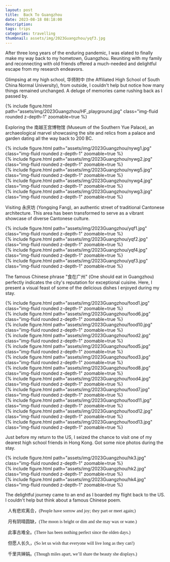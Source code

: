 ```yaml
---
layout: post
title:  Back To Guangzhou
date: 2023-08-18 08:18:00
description: 
tags: trips
categories: travelling
thumbnail: assets/img/2023Guangzhou/yqf3.jpg
---
```


After three long years of the enduring pandemic, I was elated to finally make my way back to my hometown, Guangzhou. Reuniting with my family and reconnecting with old friends offered a much-needed and delightful escape from my research endeavors.

Glimpsing at my high school, 华师附中 (the Affiliated High School of South China Normal University), from outside, I couldn't help but notice how many things remained unchanged. A deluge of memories came rushing back as I passed by.
<div class="row mt-3">
    <div class="col-sm mt-3 mt-md-0">
        {% include figure.html path="assets/img/2023Guangzhou/HF_playground.jpg" class="img-fluid rounded z-depth-1" zoomable=true %}
    </div>
</div>

Exploring the 南越王宫博物馆 (Museum of the Southern Yue Palace), an archaeological marvel showcasing the site and relics from a palace and garden dating all the way back to 200 BC.
<div class="row mt-3">
    <div class="col-sm mt-3 mt-md-0">
        {% include figure.html path="assets/img/2023Guangzhou/nywg1.jpg" class="img-fluid rounded z-depth-1" zoomable=true %}
    </div>
    <div class="col-sm mt-3 mt-md-0">
        {% include figure.html path="assets/img/2023Guangzhou/nywg2.jpg" class="img-fluid rounded z-depth-1" zoomable=true %}
    </div>
    <div class="col-sm mt-3 mt-md-0">
        {% include figure.html path="assets/img/2023Guangzhou/nywg5.jpg" class="img-fluid rounded z-depth-1" zoomable=true %}
    </div>
</div>

<div class="row mt-3">
    <div class="col-sm mt-3 mt-md-0">
        {% include figure.html path="assets/img/2023Guangzhou/nywg4.jpg" class="img-fluid rounded z-depth-1" zoomable=true %}
    </div>
    <div class="col-sm mt-3 mt-md-0">
        {% include figure.html path="assets/img/2023Guangzhou/nywg3.jpg" class="img-fluid rounded z-depth-1" zoomable=true %}
    </div>
</div>

Visiting 永庆坊 (Yongqing Fang), an authentic street of traditional Cantonese architecture. This area has been transformed to serve as a vibrant showcase of diverse Cantonese culture.

<div class="row mt-3">
    <div class="col-sm mt-3 mt-md-0">
        {% include figure.html path="assets/img/2023Guangzhou/yqf1.jpg" class="img-fluid rounded z-depth-1" zoomable=true %}
    </div>
    <div class="col-sm mt-3 mt-md-0">
        {% include figure.html path="assets/img/2023Guangzhou/yqf2.jpg" class="img-fluid rounded z-depth-1" zoomable=true %}
    </div>
</div>
<div class="row mt-3">
    <div class="col-sm mt-3 mt-md-0">
        {% include figure.html path="assets/img/2023Guangzhou/yqf4.jpg" class="img-fluid rounded z-depth-1" zoomable=true %}
    </div>
    <div class="col-sm mt-3 mt-md-0">
        {% include figure.html path="assets/img/2023Guangzhou/yqf3.jpg" class="img-fluid rounded z-depth-1" zoomable=true %}
    </div>
</div>




The famous Chinese phrase "食在广州" (One should eat in Guangzhou) perfectly indicates the city's reputation for exceptional cuisine. Here, I present a visual feast of some of the delicious dishes I enjoyed during my stay.

<div class="row mt-3">
    <div class="col-sm mt-3 mt-md-0">
        {% include figure.html path="assets/img/2023Guangzhou/food1.jpg" class="img-fluid rounded z-depth-1" zoomable=true %}
    </div>
    <div class="col-sm mt-3 mt-md-0">
        {% include figure.html path="assets/img/2023Guangzhou/food6.jpg" class="img-fluid rounded z-depth-1" zoomable=true %}
    </div>
    <div class="col-sm mt-3 mt-md-0">
        {% include figure.html path="assets/img/2023Guangzhou/food10.jpg" class="img-fluid rounded z-depth-1" zoomable=true %}
    </div>
</div>
<div class="row mt-3">
    <div class="col-sm mt-3 mt-md-0">
        {% include figure.html path="assets/img/2023Guangzhou/food2.jpg" class="img-fluid rounded z-depth-1" zoomable=true %}
    </div>
    <div class="col-sm mt-3 mt-md-0">
        {% include figure.html path="assets/img/2023Guangzhou/food5.jpg" class="img-fluid rounded z-depth-1" zoomable=true %}
    </div>
    <div class="col-sm mt-3 mt-md-0">
        {% include figure.html path="assets/img/2023Guangzhou/food3.jpg" class="img-fluid rounded z-depth-1" zoomable=true %}
    </div>
</div>
<div class="row mt-3">
    <div class="col-sm mt-3 mt-md-0">
        {% include figure.html path="assets/img/2023Guangzhou/food8.jpg" class="img-fluid rounded z-depth-1" zoomable=true %}
    </div>
    <div class="col-sm mt-3 mt-md-0">
        {% include figure.html path="assets/img/2023Guangzhou/food4.jpg" class="img-fluid rounded z-depth-1" zoomable=true %}
    </div>
    <div class="col-sm mt-3 mt-md-0">
        {% include figure.html path="assets/img/2023Guangzhou/food7.jpg" class="img-fluid rounded z-depth-1" zoomable=true %}
    </div>
</div>
<div class="row mt-3">
    <div class="col-sm mt-3 mt-md-0">
        {% include figure.html path="assets/img/2023Guangzhou/food11.jpg" class="img-fluid rounded z-depth-1" zoomable=true %}
    </div>
<div class="row mt-3">
    <div class="col-sm mt-3 mt-md-0">
        {% include figure.html path="assets/img/2023Guangzhou/food12.jpg" class="img-fluid rounded z-depth-1" zoomable=true %}
    </div>
<div class="row mt-3">
    <div class="col-sm mt-3 mt-md-0">
        {% include figure.html path="assets/img/2023Guangzhou/food13.jpg" class="img-fluid rounded z-depth-1" zoomable=true %}
    </div>
</div>

Just before my return to the US, I seized the chance to visit one of my dearest high school friends in Hong Kong. Got some nice photos during the stay.

<div class="row mt-3">
    <div class="col-sm mt-3 mt-md-0">
        {% include figure.html path="assets/img/2023Guangzhou/hk3.jpg" class="img-fluid rounded z-depth-1" zoomable=true %}
    </div>
<div class="row mt-3">
    <div class="col-sm mt-3 mt-md-0">
        {% include figure.html path="assets/img/2023Guangzhou/hk2.jpg" class="img-fluid rounded z-depth-1" zoomable=true %}
    </div>
<div class="row mt-3">
    <div class="col-sm mt-3 mt-md-0">
        {% include figure.html path="assets/img/2023Guangzhou/hk4.jpg" class="img-fluid rounded z-depth-1" zoomable=true %}
    </div>
</div>

The delightful journey came to an end as I boarded my flight back to the US. I couldn't help but think about a famous Chinese poem. <br />

&nbsp; <font face="仿宋"> 人有悲欢离合，(People have sorrow and joy; they part or meet again;)</font>

&nbsp; <font face="仿宋"> 月有阴晴圆缺，(The moon is bright or dim and she may wax or wane.)</font>

&nbsp; <font face="仿宋"> 此事古难全。(There has been nothing perfect since the olden days.)</font>

&nbsp; <font face="仿宋"> 但愿人长久，(So let us wish that everyone will live long as they can!)</font>

&nbsp; <font face="仿宋"> 千里共婵娟。(Though miles apart, we’ll share the beauty she displays.)</font>


<!-- 海上生明月，天涯共此时。 (From the vast sea rises the moon so bright. Though so far apart we share the same sight.) -->